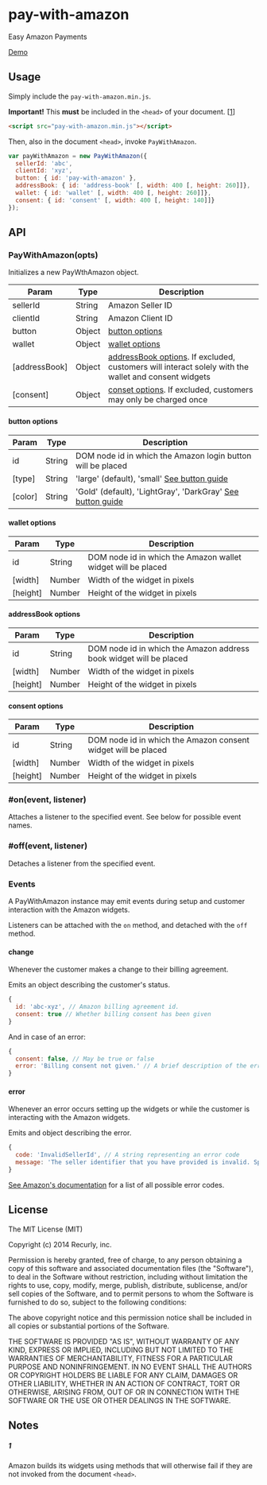 
# pay-with-amazon

  Easy Amazon Payments

  [Demo][demo]

## Usage

  Simply include the `pay-with-amazon.min.js`.

  **Important!** This **must** be included in the `<head>` of your document. [[1](#1)]

  ```html
  <script src="pay-with-amazon.min.js"></script>
  ```

  Then, also in the document `<head>`, invoke `PayWithAmazon`.

  ```js
  var payWithAmazon = new PayWithAmazon({
    sellerId: 'abc',
    clientId: 'xyz',
    button: { id: 'pay-with-amazon' },
    addressBook: { id: 'address-book' [, width: 400 [, height: 260]]},
    wallet: { id: 'wallet' [, width: 400 [, height: 260]]},
    consent: { id: 'consent' [, width: 400 [, height: 140]]}
  });
  ```

## API

### PayWithAmazon(opts)


  Initializes a new PayWthAmazon object.


  Param | Type | Description
  ----- | ---- | -----------
  sellerId | String | Amazon Seller ID
  clientId | String | Amazon Client ID
  button | Object | [button options](#button-options)
  wallet | Object | [wallet options](#wallet-options)
  [addressBook] | Object | [addressBook options](#addressbook-options). If excluded, customers will interact solely with the wallet and consent widgets
  [consent] | Object | [conset options](#consent-options). If excluded, customers may only be charged once

#### button options

  Param | Type | Description
  ----- | ---- | -----------
  id | String | DOM node id in which the Amazon login button will be placed
  [type] | String | 'large' (default), 'small' [See button guide][button-guide]
  [color] | String | 'Gold' (default), 'LightGray', 'DarkGray' [See button guide][button-guide]

#### wallet options

  Param | Type | Description
  ----- | ---- | -----------
  id | String | DOM node id in which the Amazon wallet widget will be placed
  [width] | Number | Width of the widget in pixels
  [height] | Number | Height of the widget in pixels

#### addressBook options

  Param | Type | Description
  ----- | ---- | -----------
  id | String | DOM node id in which the Amazon address book widget will be placed
  [width] | Number | Width of the widget in pixels
  [height] | Number | Height of the widget in pixels

#### consent options

  Param | Type | Description
  ----- | ---- | -----------
  id | String | DOM node id in which the Amazon consent widget will be placed
  [width] | Number | Width of the widget in pixels
  [height] | Number | Height of the widget in pixels

### #on(event, listener)

  Attaches a listener to the specified event. See below for possible
  event names.

### #off(event, listener)

  Detaches a listener from the specified event.

### Events

  A PayWithAmazon instance may emit events during setup and customer
  interaction with the Amazon widgets.

  Listeners can be attached with the `on` method, and detached with
  the `off` method.

#### change

  Whenever the customer makes a change to their billing agreement.

  Emits an object describing the customer's status.

  ```js
  {
    id: 'abc-xyz', // Amazon billing agreement id.
    consent: true // Whether billing consent has been given
  }
  ```

  And in case of an error:

  ```js
  {
    consent: false, // May be true or false
    error: 'Billing consent not given.' // A brief description of the error
  }
  ```

#### error

  Whenever an error occurs setting up the widgets or while the customer is interacting with the Amazon widgets.

  Emits and object describing the error.

  ```js
  {
    code: 'InvalidSellerId', // A string representing an error code
    message: 'The seller identifier that you have provided is invalid. Specify a valid SellerId.' // A brief description of the error
  }
  ```

  [See Amazon's documentation][error-codes] for a list of all possible error codes.

## License

  The MIT License (MIT)

  Copyright (c) 2014 Recurly, inc.

  Permission is hereby granted, free of charge, to any person obtaining a copy
  of this software and associated documentation files (the "Software"), to deal
  in the Software without restriction, including without limitation the rights
  to use, copy, modify, merge, publish, distribute, sublicense, and/or sell
  copies of the Software, and to permit persons to whom the Software is
  furnished to do so, subject to the following conditions:

  The above copyright notice and this permission notice shall be included in
  all copies or substantial portions of the Software.

  THE SOFTWARE IS PROVIDED "AS IS", WITHOUT WARRANTY OF ANY KIND, EXPRESS OR
  IMPLIED, INCLUDING BUT NOT LIMITED TO THE WARRANTIES OF MERCHANTABILITY,
  FITNESS FOR A PARTICULAR PURPOSE AND NONINFRINGEMENT. IN NO EVENT SHALL THE
  AUTHORS OR COPYRIGHT HOLDERS BE LIABLE FOR ANY CLAIM, DAMAGES OR OTHER
  LIABILITY, WHETHER IN AN ACTION OF CONTRACT, TORT OR OTHERWISE, ARISING FROM,
  OUT OF OR IN CONNECTION WITH THE SOFTWARE OR THE USE OR OTHER DEALINGS IN
  THE SOFTWARE.

## Notes

##### 1
  Amazon builds its widgets using methods that will otherwise fail if
  they are not invoked from the document `<head>`.

[demo]: https://recurly.github.io/pay-with-amazon/
[error-codes]: http://docs.developer.amazonservices.com/en_US/pay_with_amazon_automatic_payments/APAGuide_ErrorHandling.html#APAGuide_ErrorHandling__table_A767CBA7D23A4C938855A0255528FB81
[button-guide]: http://docs.developer.amazonservices.com/en_US/apa_guide/APAGuide_ButtonGallery.html
